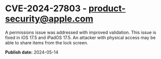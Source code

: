 # CVE-2024-27803 - product-security@apple.com

A permissions issue was addressed with improved validation. This issue is fixed in iOS 17.5 and iPadOS 17.5. An attacker with physical access may be able to share items from the lock screen.

**Publish date:** 2024-05-14
